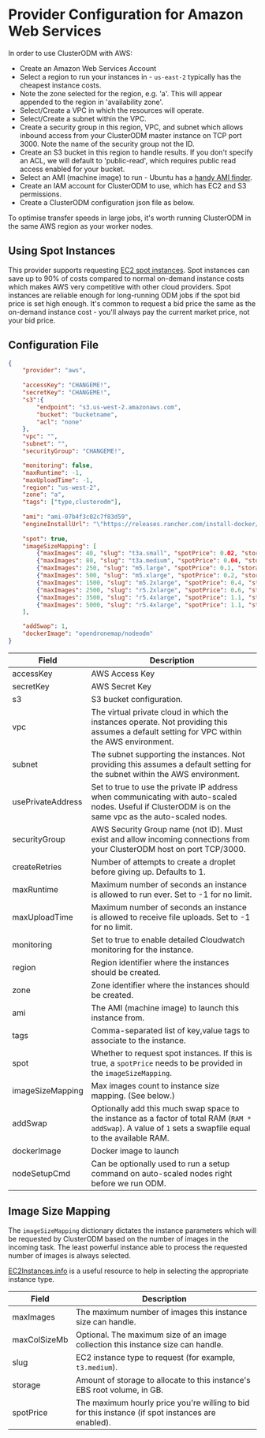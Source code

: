 # Provider Configuration for Amazon Web Services

In order to use ClusterODM with AWS:

* Create an Amazon Web Services Account
* Select a region to run your instances in - `us-east-2` typically has the cheapest instance costs.
* Note the zone selected for the region, e.g. 'a'.  This will appear appended to the region in 'availability zone'.
* Select/Create a VPC in which the resources will operate.
* Select/Create a subnet within the VPC.
* Create a security group in this region, VPC, and subnet which allows inbound access from your ClusterODM master instance on TCP port 3000. Note the name of the security group not the ID.
* Create an S3 bucket in this region to handle results. If you don't specify an ACL, we will default to 'public-read', which requires public read access enabled for your bucket.
* Select an AMI (machine image) to run - Ubuntu has a [handy AMI finder](https://cloud-images.ubuntu.com/locator/ec2/).
* Create an IAM account for ClusterODM to use, which has EC2 and S3 permissions.
* Create a ClusterODM configuration json file as below.

To optimise transfer speeds in large jobs, it's worth running ClusterODM in the same AWS region as your worker nodes.

## Using Spot Instances

This provider supports requesting [EC2 spot instances](https://aws.amazon.com/ec2/spot/). Spot instances can save up to 90% of costs compared to
normal on-demand instance costs which makes AWS very competitive with other cloud providers. Spot instances are reliable enough
for long-running ODM jobs if the spot bid price is set high enough. It's common to request a bid price the same as
the on-demand instance cost - you'll always pay the current market price, not your bid price.

## Configuration File
```json
{
    "provider": "aws",
    
    "accessKey": "CHANGEME!",
    "secretKey": "CHANGEME!",
    "s3":{
        "endpoint": "s3.us-west-2.amazonaws.com",
        "bucket": "bucketname",
        "acl": "none"
    },
    "vpc": "",
    "subnet": "",
    "securityGroup": "CHANGEME!",

    "monitoring": false,
    "maxRuntime": -1,
    "maxUploadTime": -1,
    "region": "us-west-2",
    "zone": "a",
    "tags": ["type,clusterodm"],
    
    "ami": "ami-07b4f3c02c7f83d59",
    "engineInstallUrl": "\"https://releases.rancher.com/install-docker/19.03.9.sh\"",
    
    "spot": true,
    "imageSizeMapping": [
        {"maxImages": 40, "slug": "t3a.small", "spotPrice": 0.02, "storage": 60},
        {"maxImages": 80, "slug": "t3a.medium", "spotPrice": 0.04, "storage": 100},
        {"maxImages": 250, "slug": "m5.large", "spotPrice": 0.1, "storage": 160},
        {"maxImages": 500, "slug": "m5.xlarge", "spotPrice": 0.2, "storage": 320},
        {"maxImages": 1500, "slug": "m5.2xlarge", "spotPrice": 0.4, "storage": 640},
        {"maxImages": 2500, "slug": "r5.2xlarge", "spotPrice": 0.6, "storage": 1200},
        {"maxImages": 3500, "slug": "r5.4xlarge", "spotPrice": 1.1, "storage": 2000},
        {"maxImages": 5000, "slug": "r5.4xlarge", "spotPrice": 1.1, "storage": 2500}
    ],

    "addSwap": 1,
    "dockerImage": "opendronemap/nodeodm"
}
```

| Field              | Description                                                                                                                                                |
|--------------------|------------------------------------------------------------------------------------------------------------------------------------------------------------|
| accessKey          | AWS Access Key                                                                                                                                             |
| secretKey          | AWS Secret Key                                                                                                                                             |
| s3                 | S3 bucket configuration.                                                                                                                                   |
| vpc                | The virtual private cloud in which the instances operate. Not providing this assumes a default setting for VPC within the AWS environment.                 |
| subnet             | The subnet supporting the instances.  Not providing this assumes a default setting for the subnet within the AWS environment.                              |
| usePrivateAddress  | Set to true to use the private IP address when communicating with auto-scaled nodes. Useful if ClusterODM is on the same vpc as the auto-scaled nodes.     |
| securityGroup      | AWS Security Group name (not ID). Must exist and allow incoming connections from your ClusterODM host on port TCP/3000.                                    |
| createRetries      | Number of attempts to create a droplet before giving up. Defaults to 1.                                                                                    |
| maxRuntime         | Maximum number of seconds an instance is allowed to run ever. Set to -1 for no limit.                                                                      |
| maxUploadTime      | Maximum number of seconds an instance is allowed to receive file uploads. Set to -1 for no limit.                                                          |
| monitoring         | Set to true to enable detailed Cloudwatch monitoring for the instance.                                                                                     |
| region             | Region identifier where the instances should be created.                                                                                                   |
| zone		         | Zone identifier where the instances should be created.                                                                                                     |
| ami                | The AMI (machine image) to launch this instance from.                                                                                                      |
| tags               | Comma-separated list of key,value tags to associate to the instance.                                                                                       |
| spot               | Whether to request spot instances. If this is true, a `spotPrice` needs to be provided in the `imageSizeMapping`.                                          |
| imageSizeMapping   | Max images count to instance size mapping. (See below.)                                                                                                    |
| addSwap            | Optionally add this much swap space to the instance as a factor of total RAM (`RAM * addSwap`). A value of `1` sets a swapfile equal to the available RAM. |
| dockerImage        | Docker image to launch                                                                                                                                     |
| nodeSetupCmd       | Can be optionally used to run a setup command on auto-scaled nodes right before we run ODM.                                                                |

## Image Size Mapping

The `imageSizeMapping` dictionary dictates the instance parameters which will be requested by ClusterODM based on the number of images in the incoming task. The least powerful
instance able to process the requested number of images is always selected.

[EC2Instances.info](https://www.ec2instances.info) is a useful resource to help in selecting the appropriate instance type.

| Field        | Description                                                                                       |
|--------------|---------------------------------------------------------------------------------------------------|
| maxImages    | The maximum number of images this instance size can handle.                                       |
| maxColSizeMb | Optional. The maximum size of an image collection this instance size can handle.                  |
| slug         | EC2 instance type to request (for example, `t3.medium`).                                          |
| storage      | Amount of storage to allocate to this instance's EBS root volume, in GB.                          |
| spotPrice    | The maximum hourly price you're willing to bid for this instance (if spot instances are enabled). |